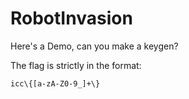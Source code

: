 # RobotInvasion

Here's a Demo, can you make a keygen?

The flag is strictly in the format:
```
icc\{[a-zA-Z0-9_]+\}
```
